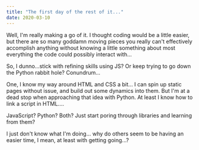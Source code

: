 ```yaml
---
title: "The first day of the rest of it..."
date: 2020-03-10
---
```

Well, I'm really making a go of it.  I thought coding would be a little easier, but there are 
so many goddamn moving pieces you really can't effectively accomplish anything without knowing 
a little something about most everything the code could possibly interact with...

So, I dunno...stick with refining skills using JS?  Or keep trying to go down the Python 
rabbit hole?  Conundrum...

One, I know my way around HTML and CSS a bit... I can spin up static pages without issue, and 
build out some dynamics into them.  But I'm at a dead stop when approaching that idea with 
Python.  At least I know how to link a script in HTML....

JavaScript?  Python?  Both?  Just start poring through libraries and learning from them?

I just don't know what I'm doing... why do others seem to be having an easier time, I mean, 
at least with getting going...?  <sigh>


